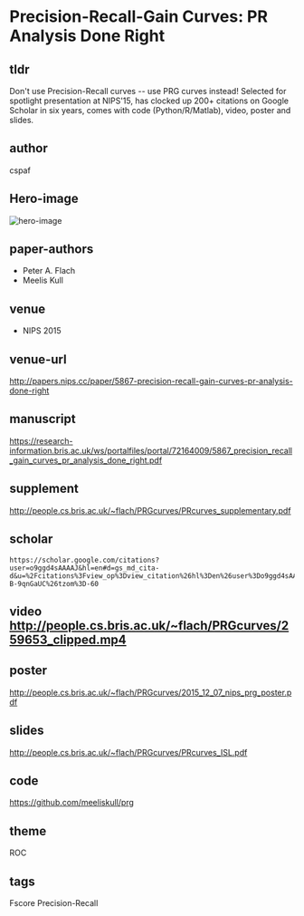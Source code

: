 # Precision-Recall-Gain Curves: PR Analysis Done Right #


## tldr 

Don't use Precision-Recall curves -- use PRG curves instead! Selected for spotlight presentation at NIPS'15, has clocked up 200+ citations on Google Scholar in six years, comes with code (Python/R/Matlab), video, poster and slides.
    
## author 
cspaf
## Hero-image  
![hero-image](http://people.cs.bris.ac.uk/~flach/PRGcurves/curves.jpg)

## paper-authors
- Peter A. Flach
- Meelis Kull

## venue
- NIPS 2015

## venue-url
http://papers.nips.cc/paper/5867-precision-recall-gain-curves-pr-analysis-done-right

## manuscript
https://research-information.bris.ac.uk/ws/portalfiles/portal/72164009/5867_precision_recall_gain_curves_pr_analysis_done_right.pdf
## supplement
   http://people.cs.bris.ac.uk/~flach/PRGcurves/PRcurves_supplementary.pdf

## scholar
    https://scholar.google.com/citations?user=o9ggd4sAAAAJ&hl=en#d=gs_md_cita-d&u=%2Fcitations%3Fview_op%3Dview_citation%26hl%3Den%26user%3Do9ggd4sAAAAJ%26cstart%3D20%26pagesize%3D80%26citation_for_view%3Do9ggd4sAAAAJ%3ARc-B-9qnGaUC%26tzom%3D-60

## video   http://people.cs.bris.ac.uk/~flach/PRGcurves/259653_clipped.mp4
## poster
   http://people.cs.bris.ac.uk/~flach/PRGcurves/2015_12_07_nips_prg_poster.pdf

## slides
   http://people.cs.bris.ac.uk/~flach/PRGcurves/PRcurves_ISL.pdf

## code
https://github.com/meeliskull/prg

## theme
ROC
## tags
Fscore Precision-Recall

